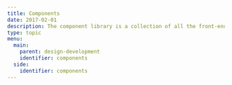 ```yaml
---
title: Components
date: 2017-02-01
description: The component library is a collection of all the front-end patterns we’ve extracted from designs during the design and build phase. These patterns are the building blocks of the new phila.gov.
type: topic
menu:
  main:
    parent: design-development
    identifier: components
  side:
    identifier: components
---
```

